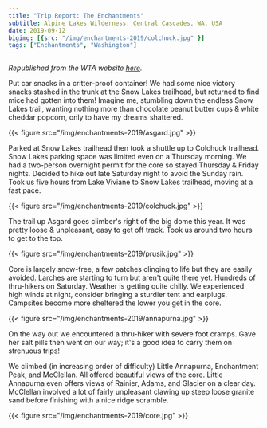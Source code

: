 ```yaml
---
title: "Trip Report: The Enchantments"
subtitle: Alpine Lakes Wilderness, Central Cascades, WA, USA
date: 2019-09-12
bigimg: [{src: "/img/enchantments-2019/colchuck.jpg" }]
tags: ["Enchantments", "Washington"]
---
```


*Republished from the WTA website [here](https://www.wta.org/go-hiking/trip_report.2019-09-15.6990545866).*

Put car snacks in a critter-proof container!
We had some nice victory snacks stashed in the trunk at the Snow Lakes trailhead, but returned to find mice had gotten into them!
Imagine me, stumbling down the endless Snow Lakes trail, wanting nothing more than chocolate peanut butter cups & white cheddar popcorn, only to have my dreams shattered.

{{< figure src="/img/enchantments-2019/asgard.jpg" >}}

Parked at Snow Lakes trailhead then took a shuttle up to Colchuck trailhead.
Snow Lakes parking space was limited even on a Thursday morning.
We had a two-person overnight permit for the core so stayed Thursday & Friday nights.
Decided to hike out late Saturday night to avoid the Sunday rain.
Took us five hours from Lake Viviane to Snow Lakes trailhead, moving at a fast pace.

{{< figure src="/img/enchantments-2019/colchuck.jpg" >}}

The trail up Asgard goes climber's right of the big dome this year.
It was pretty loose & unpleasant, easy to get off track.
Took us around two hours to get to the top.

{{< figure src="/img/enchantments-2019/prusik.jpg" >}}

Core is largely snow-free, a few patches clinging to life but they are easily avoided.
Larches are starting to turn but aren't quite there yet.
Hundreds of thru-hikers on Saturday.
Weather is getting quite chilly.
We experienced high winds at night, consider bringing a sturdier tent and earplugs.
Campsites become more sheltered the lower you get in the core.

{{< figure src="/img/enchantments-2019/annapurna.jpg" >}}

On the way out we encountered a thru-hiker with severe foot cramps.
Gave her salt pills then went on our way; it's a good idea to carry them on strenuous trips!

We climbed (in increasing order of difficulty) Little Annapurna, Enchantment Peak, and McClellan.
All offered beautiful views of the core.
Little Annapurna even offers views of Rainier, Adams, and Glacier on a clear day.
McClellan involved a lot of fairly unpleasant clawing up steep loose granite sand before finishing with a nice ridge scramble.

{{< figure src="/img/enchantments-2019/core.jpg" >}}
